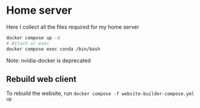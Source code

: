 # Home server


Here I collect all the files required for my home server

```bash
docker compose up -d
# Attach or exec
docker compose exec conda /bin/bash
```
Note: nvidia-docker is deprecated

## Rebuild web client

To rebuild the website, run `docker compose -f website-builder-compose.yml up`
